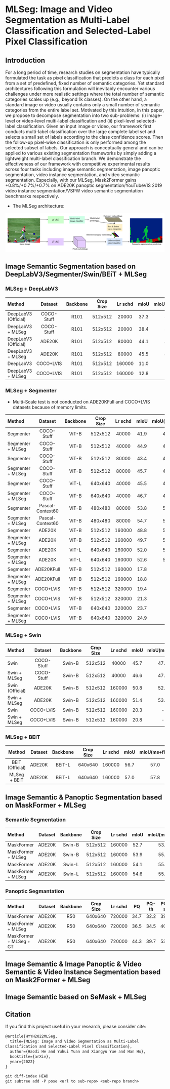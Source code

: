 # MLSeg: Image and Video Segmentation as Multi-Label Classification and Selected-Label Pixel Classification



## Introduction
For a long period of time, research studies on segmentation have typically formulated the task as pixel classification that predicts a class for each pixel from a set of predefined, fixed number of semantic categories. Yet standard architectures following this formulation will inevitably encounter various challenges under more realistic settings where the total number of semantic categories scales up (e.g., beyond 1k classes). On the other hand, a standard image or video usually contains only a small number of semantic categories from the entire label set. Motivated by this intuition, in this paper, we propose to decompose segmentation into two sub-problems: (i) image-level or video-level multi-label classification and (ii) pixel-level selected-label classification. Given an input image or video, our framework first conducts multi-label classification over the large complete label set and selects a small set of labels according to the class confidence scores. Then the follow-up pixel-wise classification is only performed among the selected subset of labels. Our approach is conceptually general and can be applied to various existing segmentation frameworks by simply adding a lightweight multi-label classification branch. We demonstrate the effectiveness of our framework with competitive experimental results across four tasks including image semantic segmentation, image panoptic segmentation, video instance segmentation, and video semantic segmentation. Especially, with our MLSeg, Mask2Former gains +0.8%/+0.7%/+0.7% on ADE20K panoptic segmentation/YouTubeVIS 2019 video instance segmentation/VSPW video semantic segmentation benchmarks respectively.

- The MLSeg architecture:

![teaser](./MLSeg.png)


## Image Semantic Segmentation based on DeepLabV3/Segmenter/Swin/BEiT + MLSeg

### MLSeg + DeepLabV3

| Method | Dataset | Backbone | Crop Size | Lr schd |  mIoU | mIoU(ms+flip) | config | download |
|:---|:---:|:---:|:---:|:---:|:---:|:---:|:---:|:---:|
| DeepLabV3 (Official) | COCO-Stuff | R101 | 512x512 | 20000 | 37.3 | 38.4 | [config](https://github.com/open-mmlab/mmsegmentation/blob/master/configs/deeplabv3_r101-d8_512x512_4x4_20k_coco-stuff10k.py) | [model](https://download.openmmlab.com/mmsegmentation/v0.5/deeplabv3/deeplabv3_r101-d8_512x512_4x4_80k_coco-stuff164k/deeplabv3_r101-d8_512x512_4x4_80k_coco-stuff164k_20210709_201252-13600dc2.pth)
| DeepLabV3 + MLSeg | COCO-Stuff | R101 | 512x512 | 20000 | 38.4 | 39.8 | [config](deeplabv3_mlseg_r101-d8_512x512_20k_coco-stuff10k.py) | -
| DeepLabV3 (Official) | ADE20K | R101 | 512x512 | 80000 | 44.1 | 45.2 | [config](https://github.com/open-mmlab/mmsegmentation/blob/master/configs/deeplabv3/deeplabv3_r101-d8_512x512_80k_ade20k.py) | [model](https://download.openmmlab.com/mmsegmentation/v0.5/deeplabv3/deeplabv3_r101-d8_512x512_80k_ade20k/deeplabv3_r101-d8_512x512_80k_ade20k_20200615_021256-d89c7fa4.pth)
| DeepLabV3 + MLSeg | ADE20K | R101 | 512x512 | 80000 | 45.5 | 46.6 | - | -
| DeepLabV3 | COCO+LVIS | R101 | 512x512 | 160000 | 11.0 | - | - | -
| DeepLabV3 + MLSeg | COCO+LVIS | R101 | 512x512 | 160000 | 12.8 | - | - | -


### MLSeg + Segmenter

* Multi-Scale test is not conducted on ADE20KFull and COCO+LVIS datasets because of memory limits.

| Method | Dataset | Backbone | Crop Size | Lr schd |  mIoU | mIoU(ms+flip) | config | download |
|:---|:---:|:---:|:---:|:---:|:---:|:---:|:---:|:---:|
| Segmenter | COCO-Stuff | ViT-B | 512x512 | 40000 | 41.9 | 43.8 | [config](segmenter-ori_vit-b16_512x512_40k_coco-stuff10k.py) | -
| Segmenter + MLSeg | COCO-Stuff | ViT-B | 512x512 | 40000 | 44.9 | 46.2 | [config](segmenter-ori_mlseg_vit-b16_512x512_40k_coco-stuff10k.py) | -
| Segmenter | COCO-Stuff | ViT-B | 512x512 | 80000 | 43.4 | 45.2 | [config](segmenter-ori_vit-b16_512x512_80k_coco-stuff10k.py) | -
| Segmenter + MLSeg | COCO-Stuff | ViT-B | 512x512 | 80000 | 45.7 | 46.7 | [config](segmenter-ori_mlseg_vit-b16_512x512_80k_coco-stuff10k.py) | -
| Segmenter | COCO-Stuff | ViT-L | 640x640 | 40000 | 45.5 | 47.1 | - | -
| Segmenter + MLSeg | COCO-Stuff | ViT-B | 640x640 | 40000 | 46.7 | 47.9 | - | -
| Segmenter | Pascal-Context60 | ViT-B | 480x480 | 80000 | 53.8 | 54.6 | [config](segmenter-ori_vit-b16_480x480_80k_pascal-context.py) | -
| Segmenter + MLSeg | Pascal-Context60 | ViT-B | 480x480 | 80000 | 54.7 | 55.4 | [config](segmenter-ori_mlseg_vit-b16_480x480_80k_pascal-context.py) | - 
| Segmenter | ADE20K | ViT-B | 512x512 | 160000 | 48.8 | 50.7 | [config](segmenter-ori_vit-b16_512x512_160k_ade20k.py) | -
| Segmenter + MLSeg | ADE20K | ViT-B | 512x512 | 160000 | 49.7 | 51.4 | [config](segmenter-ori_mlseg_vit-b16_512x512_160k_ade20k.py) | -
| Segmenter | ADE20K | ViT-L | 640x640 | 160000 | 52.0 | 53.6 | [config](segmenter-ori_vit-l16_640x640_160k_ade20k.py) | -
| Segmenter + MLSeg | ADE20K | ViT-L | 640x640 | 160000 | 52.6 | 54.4 | [config](segmenter-ori_mlseg_vit-b16_512x512_160k_ade20k.py) | -
| Segmenter | ADE20KFull | ViT-B | 512x512 | 160000 | 17.8 | - | [config](segmenter-ori_vit-b16_512x512_160k_ade20kfull.py) | -
| Segmenter + MLSeg | ADE20KFull | ViT-B | 512x512 | 160000 | 18.8 | - | [config](segmenter-ori_mlseg_vit-b16_512x512_160k_ade20kfull.py) | -
| Segmenter | COCO+LVIS | ViT-B | 512x512 | 320000 | 19.4 | - | [config](segmenter-ori_vit-b16_512x512_320k_lvis.py) | -
| Segmenter + MLSeg | COCO+LVIS | ViT-B | 512x512 | 320000 | 21.3 | - | [config](segmenter-ori_mlseg_vit-b16_512x512_320k_lvis.py) | -
| Segmenter | COCO+LVIS | ViT-B | 640x640 | 320000 | 23.7 | - | - | -
| Segmenter + MLSeg | COCO+LVIS | ViT-B | 640x640 | 320000 | 24.9 | - | - | -

### MLSeg + Swin

| Method | Dataset | Backbone | Crop Size | Lr schd |  mIoU | mIoU(ms+flip) | config | download |
|:---|:---:|:---:|:---:|:---:|:---:|:---:|:---:|:---:|
| Swin | COCO-Stuff | Swin-B | 512x512 | 40000 | 45.7 | 47.2 | - | -
| Swin + MLSeg | COCO-Stuff | Swin-B | 512x512 | 40000 | 46.6 | 47.9 | - | -
| Swin (Official) | ADE20K | Swin-B | 512x512 | 160000 | 50.8 | 52.4 | [config](https://github.com/open-mmlab/mmsegmentation/blob/master/configs/swin/upernet_swin_base_patch4_window12_512x512_160k_ade20k_pretrain_384x384_22K.py) | [model](https://download.openmmlab.com/mmsegmentation/v0.5/swin/upernet_swin_base_patch4_window12_512x512_160k_ade20k_pretrain_384x384_22K/upernet_swin_base_patch4_window12_512x512_160k_ade20k_pretrain_384x384_22K_20210531_125459-429057bf.pth)
| Swin + MLSeg | ADE20K | Swin-B | 512x512 | 160000 | 51.4 | 53.0 | [config](upernet_swin_mlseg_base_patch4_window12_512x512_160k_ade20k_pretrain_384x384_22K.py) | -
| Swin | COCO+LVIS | Swin-B | 512x512 | 160000 | 20.3 | - | - | -
| Swin + MLSeg | COCO+LVIS | Swin-B | 512x512 | 160000 | 20.8 | - | - | -

### MLSeg + BEiT

| Method | Dataset | Backbone | Crop Size | Lr schd |  mIoU | mIoU(ms+flip) | config | download |
|:---:|:---:|:---:|:---:|:---:|:---:|:---:|:---:|:---:|
| BEiT (Official) | ADE20K | BEiT-L | 640x640 | 160000 | 56.7 | 57.0 | [config](upernet-unilm_beit-l16_640x640_slide_320k_ade20k.py) | -
| MLSeg + BEiT | ADE20K | BEiT-L | 640x640 | 160000 | 57.0 | 57.8| [config](upernet-unilm_mlseg_beit-l16_640x640_slide_320k_ade20k.py) | -


## Image Semantic & Panoptic Segmentation based on MaskFormer +  MLSeg


### Semantic Segmentation
| Method | Dataset | Backbone | Crop Size | Lr schd |  mIoU | mIoU(ms+flip) | config | download |
|:---|:---:|:---:|:---:|:---:|:---:|:---:|:---:|:---:|
| MaskFormer | ADE20K | Swin-B | 512x512 | 160000 | 52.7 | 53.9 | [config](configs/ade20k-150/swin/maskformer_swin_base_IN21k_384_bs16_160k_res640.yaml) | -
| MaskFormer + MLSeg | ADE20K | Swin-B | 512x512 | 160000 | 53.9 | 55.1 | [config](configs/ade20k-150/swin/maskformer_swin_base_IN21k_384_bs16_160k_res640-mlseg.yaml) | -
| MaskFormer | ADE20K | Swin-L | 512x512 | 160000 | 54.1 | 55.6 | [config](configs/ade20k-150/swin/maskformer_swin_large_IN21k_384_bs16_160k_res640.yaml) | -
| MaskFormer + MLSeg | ADE20K | Swin-L | 512x512 | 160000 | 54.6 | 55.8 | [config](maskformer_swin_large_IN21k_384_bs16_160k_res640-mlseg.yaml) | -


### Panoptic Segmantation
| Method | Dataset | Backbone | Crop Size | Lr schd | PQ | PQ-th | PQ-st | RQ | RQ-th | RQ-st | SQ | SQ-th | SQ-st | config | download |
|:---|:---:|:---:|:---:|:---:|:---:|:---:|:---:|:---:|:---:|:---:|:---:|:---:|:---:|:---:|:---:|
| MaskFormer | ADE20K | R50 | 640x640 | 720000 | 34.7 | 32.2 | 39.7 | 42.8 | 40.1 | 48.1 | 76.7 | 76.9 | 76.3 | [config](configs/ade20k-150-panoptic/maskformer_panoptic_R50_bs16_720k.yaml) | -
| MaskFormer + MLSeg | ADE20K | R50 | 640x640 | 720000 | 36.5 | 34.5 | 40.6 | 44.9 | 42.8 | 48.9 | 76.8 | 77.1 | 76.0 | [config](configs/ade20k-150-panoptic/maskformer_panoptic_R50_bs16_720k-mlseg.yaml) | -
| MaskFormer + MLSeg + GT| ADE20K | R50 | 640x640 | 720000 | 44.3 | 39.7 | 53.5 | 54.5 | 49.5 | 64.6 | 79.6 | 78.6 | 81.7 | [config](configs/ade20k-150-panoptic/maskformer_panoptic_R50_bs16_720k-gt.yaml) | -


## Image Semantic & Image Panoptic & Video Semantic & Video Instance Segmentation based on Mask2Former +  MLSeg


## Image Semantic based on SeMask +  MLSeg


## Citation

If you find this project useful in your research, please consider cite:

```
@article{HYYH2022MLSeg,
  title={MLSeg: Image and Video Segmentation as Multi-Label Classification and Selected-Label Pixel Classification},
  author={Haodi He and Yuhui Yuan and Xiangyu Yue and Han Hu},
  booktitle={arXiv},
  year={2022}
}
```


```
git diff-index HEAD
git subtree add -P pose <url to sub-repo> <sub-repo branch>
```
